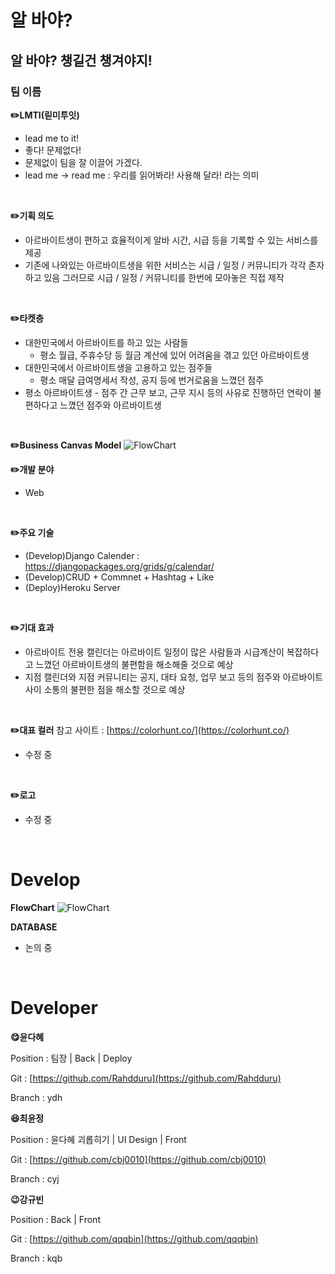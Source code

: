 # 알 바야?

## 알 바야? 챙길건 챙겨야지!

### 팀 이름
**✏️LMTI(릳미투잇)**
- lead me to it!
- 좋다! 문제없다!
- 문제없이 팀을 잘 이끌어 가겠다.
- lead me -> read me : 우리를 읽어봐라! 사용해 달라! 라는 의미
<br>

**✏️기획 의도**
- 아르바이트생이 편하고 효율적이게 알바 시간, 시급 등을 기록할 수 있는 서비스를 제공
- 기존에 나와있는 아르바이트생을 위한 서비스는 시급 / 일정 / 커뮤니티가 각각 존자하고 있음 그러므로 시급 / 일정 / 커뮤니티를 한번에 모아놓은 직접 제작
<br>

**✏️타켓층**
- 대한민국에서 아르바이트를 하고 있는 사람들
    - 평소 월급, 주휴수당 등 월금 계산에 있어 어려움을 겪고 있던 아르바이트생
- 대한민국에서 아르바이트생을 고용하고 있는 점주들
    - 평소 매달 급여명세서 작성, 공지 등에 번거로움을 느꼈던 점주
- 평소 아르바이트생 - 점주 간 근무 보고, 근무 지시 등의 사유로 진행하던 연락이 불편하다고 느꼈던 점주와 아르바이트생
<br>


**✏️Business Canvas Model**
<img alt="FlowChart" src="https://user-images.githubusercontent.com/49307827/167326993-5ecf3a30-f73c-4a89-8ae0-bf8f8e4a170a.png">
<br>

**✏️개발 분야**
- Web
<br>

**✏️주요 기술**
- (Develop)Django Calender : https://djangopackages.org/grids/g/calendar/
- (Develop)CRUD + Commnet + Hashtag + Like
- (Deploy)Heroku Server
<br>

**✏️기대 효과**
- 아르바이트 전용 캘린더는 아르바이트 일정이 많은 사람들과 시급계산이 복잡하다고 느꼈던 아르바이트생의 불편함을 해소해줄 것으로 예상
- 지점 캘린더와 지점 커뮤니티는 공지, 대타 요청, 업무 보고 등의 점주와 아르바이트 사이 소통의 불편한 점을 해소할 것으로 예상
<br>

**✏️대표 컬러**
참고 사이트 : [https://colorhunt.co/](https://colorhunt.co/)
- 수정 중

<br>

**✏️로고**
- 수정 중

<br>

# Develop

**FlowChart**
<img alt="FlowChart" src="https://user-images.githubusercontent.com/49307827/167326877-c954b1d5-eceb-4d98-9298-2cf4ebc37f4f.png">
<br>

**DATABASE**
- 논의 중
<br>

# Developer

**😋윤다혜**

Position : 팀장 | Back | Deploy

Git : [https://github.com/Rahdduru](https://github.com/Rahdduru)

Branch : ydh

**😆최윤정**

Position :  윤다혜 괴롭히기 | UI Design | Front

Git : [https://github.com/cbj0010](https://github.com/cbj0010)

Branch : cyj

**😉강규빈**

Position : Back | Front

Git : [https://github.com/qqqbin](https://github.com/qqqbin)

Branch : kqb
